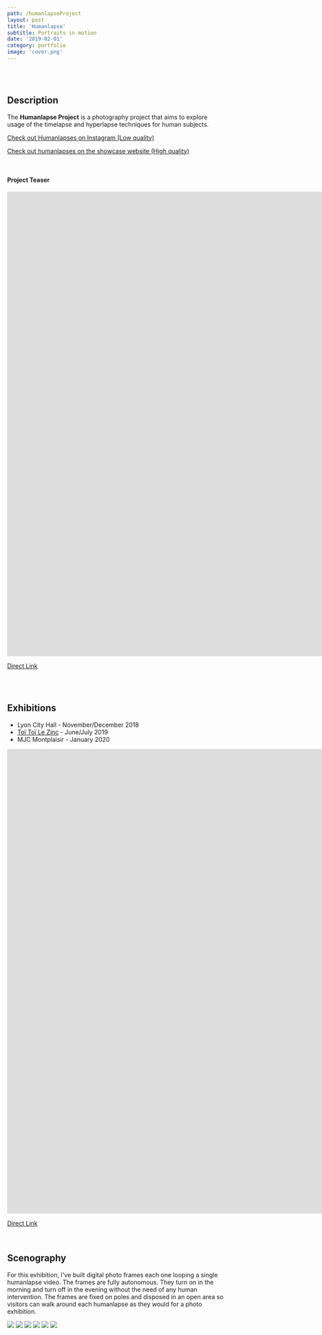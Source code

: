 ```yaml
---
path: /humanlapseProject
layout: post
title: 'Humanlapse'
subtitle: Portraits in motion
date: '2019-02-01'
category: portfolio
image: 'cover.png'
---
```


<br/>
<br/>

## Description

The **Humanlapse Project** is a photography project that aims to explore usage of the timelapse and hyperlapse techniques for human subjects.

<a href="https://instagram.com/maximetouroute/" target="_blank" rel="noreferrer noopener">Check out Humanlapses on Instagram (Low quality)</a>

[Check out humanlapses on the showcase website (High quality)](http://maximetouroute.github.io/humanlapse)

<br/>

#### Project Teaser

<iframe src="https://player.vimeo.com/video/292003342" frameborder="0" allowfullscreen width="1920" height="1080"></iframe>

[Direct Link](https://vimeo.com/292003342)

<br/>
<br/>

## Exhibitions

- Lyon City Hall - November/December 2018
- [Toï Toï Le Zinc](//www.toitoilezinc.fr/) - June/July 2019
- MJC Montplaisir - January 2020

<iframe src="https://player.vimeo.com/video/306033197" frameborder="0" allowfullscreen width="1920" height="1080"></iframe>

[Direct Link](https://vimeo.com/306033197)

<br/>

## Scenography

For this exhibition, I've built digital photo frames each one looping a single humanlapse video.
The frames are fully autonomous. They turn on in the morning and turn off in the evening without the need of any human intervention.
The frames are fixed on poles and disposed in an open area so visitors can walk around each humanlapse as they would for a photo exhibition.

<photo-grid>
<img src="b-2.jpg" />
<img src="b-5.jpg" />
<img src="b-11.jpg" />
<img src="b-1.jpg" />
<img src="b-7.jpg" />
<img src="b-10.jpg" />
</photo-grid>

